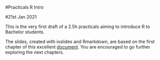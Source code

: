 #Practicals R Intro

#21st Jan 2021

This is the very first draft of a 2.5h practicals aiming to introduce R to Bachelor students.

The slides, created with ioslides and Rmarkdown, are based on the first chapter of this  excellent [document](https://evolutionarygenetics.github.io/Introduction.html). You are encouraged to go further exploring the next chapters.

